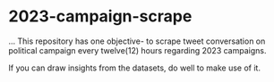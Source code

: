 # 2023-campaign-scrape
...
This repository has one objective- to scrape tweet conversation on political campaign every twelve(12) hours regarding 2023 campaigns.


If you can draw insights from the datasets, do well to make use of it.
